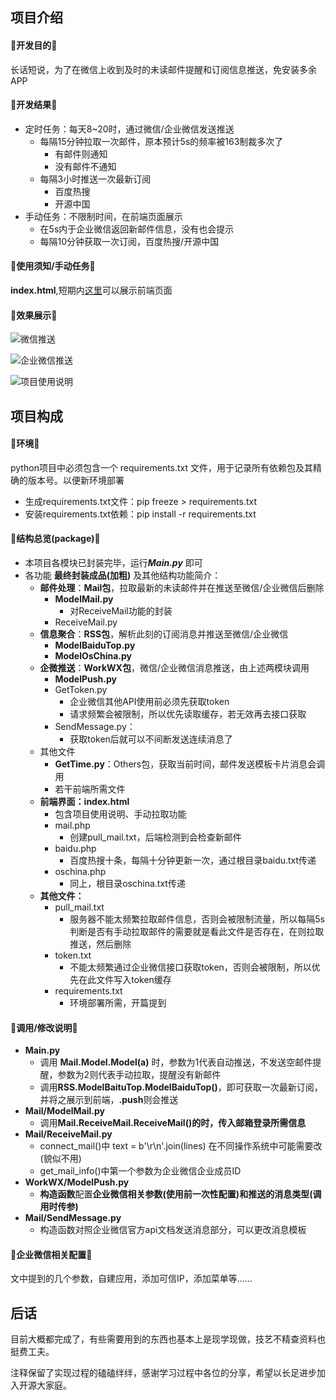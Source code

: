 ## 项目介绍

#### 🎉开发目的🎉

长话短说，为了在微信上收到及时的未读邮件提醒和订阅信息推送，免安装多余APP

#### 🎉开发结果🎉

+ 定时任务：每天8~20时，通过微信/企业微信发送推送
  + 每隔15分钟拉取一次邮件，原本预计5s的频率被163制裁多次了
    + 有邮件则通知
    + 没有邮件不通知
  + 每隔3小时推送一次最新订阅
    + 百度热搜
    + 开源中国
+ 手动任务：不限制时间，在前端页面展示
  + 在5s内于企业微信返回新邮件信息，没有也会提示
  + 每隔10分钟获取一次订阅，百度热搜/开源中国


#### 🎉使用须知/手动任务🎉

**index.html**,短期内[这里](https://des.reashal.com)可以展示前端页面

#### 🎉效果展示🎉

![微信推送](https://images.reashal.com/design/WX.jpg)

![企业微信推送](https://images.reashal.com/design/WorkWX.jpg)

![项目使用说明](https://images.reashal.com/design/read.jpg)

## 项目构成

#### 🎉环境🎉

python项目中必须包含一个 requirements.txt 文件，用于记录所有依赖包及其精确的版本号。以便新环境部署

+ 生成requirements.txt文件：pip freeze > requirements.txt
+ 安装requirements.txt依赖：pip install -r requirements.txt

#### 🎉结构总览(package)🎉

+ 本项目各模块已封装完毕，运行***Main.py*** 即可
+ 各功能 **最终封装成品(加粗)** 及其他结构功能简介：
  + **邮件处理**：**Mail包**，拉取最新的未读邮件并在推送至微信/企业微信后删除
    + **ModelMail.py**
      + 对ReceiveMail功能的封装
    + ReceiveMail.py
  + **信息聚合**：**RSS包**，解析此刻的订阅消息并推送至微信/企业微信
    + **ModelBaiduTop.py**
    + **ModelOsChina.py**
  + **企微推送**：**WorkWX包**，微信/企业微信消息推送，由上述两模块调用
    + **ModelPush.py**
    + GetToken.py
      + 企业微信其他API使用前必须先获取token
      + 请求频繁会被限制，所以优先读取缓存，若无效再去接口获取
    + SendMessage.py：
      + 获取token后就可以不间断发送连续消息了
  + 其他文件
    + **GetTime.py**：Others包，获取当前时间，邮件发送模板卡片消息会调用
    + 若干前端所需文件
  + **前端界面：index.html**
    + 包含项目使用说明、手动拉取功能
    + mail.php
      + 创建pull_mail.txt，后端检测到会检查新邮件
    + baidu.php
      + 百度热搜十条，每隔十分钟更新一次，通过根目录baidu.txt传递
    + oschina.php
      + 同上，根目录oschina.txt传递
  + **其他文件：**
    + pull_mail.txt
      + 服务器不能太频繁拉取邮件信息，否则会被限制流量，所以每隔5s判断是否有手动拉取邮件的需要就是看此文件是否存在，在则拉取推送，然后删除
    + token.txt
      + 不能太频繁通过企业微信接口获取token，否则会被限制，所以优先在此文件写入token缓存
    + requirements.txt
      + 环境部署所需，开篇提到

#### 🎉调用/修改说明🎉

* **Main.py**
  * 调用 **Mail.Model.Model(a)** 时，参数为1代表自动推送，不发送空邮件提醒，参数为2则代表手动拉取，提醒没有新邮件
  * 调用**RSS.ModelBaituTop.ModelBaiduTop()**，即可获取一次最新订阅，并将之展示到前端，**.push**则会推送
* **Mail/ModelMail.py**
  * 调用**Mail.ReceiveMail.ReceiveMail()**的时，传入**邮箱登录所需信息**
* __Mail/ReceiveMail.py__
  * connect_mail()中 text = b'\r\n'.join(lines) 在不同操作系统中可能需要改(貌似不用)
  * get_mail_info()中第一个参数为企业微信企业成员ID
* **WorkWX/ModelPush.py**
  * **构造函数**配置**企业微信相关参数(使用前一次性配置)和推送的消息类型(调用时传参)**
* **Mail/SendMessage.py**
  * 构造函数对照企业微信官方api文档发送消息部分，可以更改消息模板

#### 🎉企业微信相关配置🎉

文中提到的几个参数，自建应用，添加可信IP，添加菜单等……


## 后话

目前大概都完成了，有些需要用到的东西也基本上是现学现做，技艺不精查资料也挺费工夫。

注释保留了实现过程的磕磕绊绊，感谢学习过程中各位的分享，希望以长足进步加入开源大家庭。